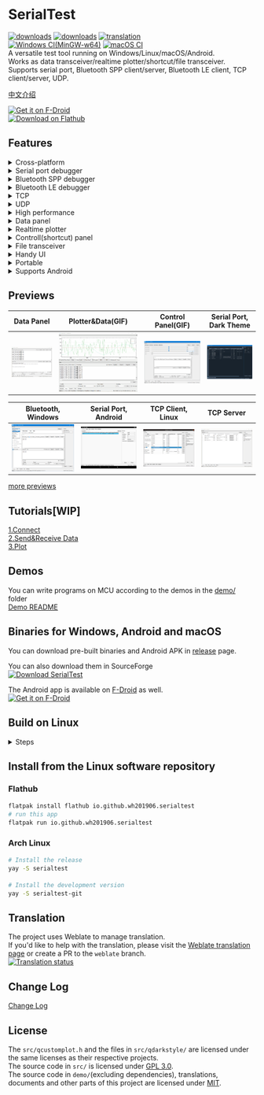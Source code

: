 # SerialTest
[![downloads](https://img.shields.io/github/downloads/wh201906/SerialTest/total?label=GitHub%20release%20downloads)](https://github.com/wh201906/SerialTest/releases)  [![downloads](https://img.shields.io/sourceforge/dt/serialtest.svg?label=SourceForge%20downloads)](https://sourceforge.net/projects/serialtest/)  [![translation](https://hosted.weblate.org/widgets/serialtest/-/svg-badge.svg)](https://hosted.weblate.org/engage/serialtest/)  
[![Windows CI(MinGW-w64)](https://github.com/wh201906/SerialTest/actions/workflows/build-windows.yml/badge.svg)](https://github.com/wh201906/SerialTest/actions/workflows/build-windows.yml)  [![macOS CI](https://github.com/wh201906/SerialTest/actions/workflows/build-macos.yml/badge.svg)](https://github.com/wh201906/SerialTest/actions/workflows/build-macos.yml)  
A versatile test tool running on Windows/Linux/macOS/Android.  
Works as data transceiver/realtime plotter/shortcut/file transceiver.  
Supports serial port, Bluetooth SPP client/server, Bluetooth LE client, TCP client/server, UDP.  

[中文介绍](doc/README/README_zh_CN.md)  

[<img src="https://fdroid.gitlab.io/artwork/badge/get-it-on.png"
     alt="Get it on F-Droid"
     height="80">](https://f-droid.org/packages/priv.wh201906.serialtest/)  
[<img src="https://flathub.org/assets/badges/flathub-badge-en.png"
     alt="Download on Flathub"
     height="60">](https://flathub.org/apps/io.github.wh201906.serialtest)  

## Features
<details>
<summary>Cross-platform</summary>

+ Runs on Windows/Linux/macOS/Android

</details>

<details>
<summary>Serial port debugger</summary>

+ Show all available serial ports with parameters. No need to check Device Manager or dmesg  
+ Set baud rate, data bits, stop bits, parity scheme, flow control and change them on the fly  
+ Modify DTR/RTS signals, Show CTS, DSR, DCD, RI(RNG)signals  
+ Save the parameters of the last connection
+ Save connection parameters by port name or device ID then reuse them quickly
+ (Android: support hardware serial port only, like `/dev/ttyXXX`)
+ (Android: [Workaround](https://github.com/wh201906/SerialTest/discussions/11#discussioncomment-5892063) for USB serial devices)

</details>

<details>
<summary>Bluetooth SPP debugger</summary>

+ Supports commonly used Bluetooth modules(HC-05, HC-06, JDY-34, ...)
+ Supports communication between PC and smartphone
+ Supports client mode and server mode
+ The server can be connected by multiple devices. You can enable/disable the Tx/Rx function of them.
+ Supports multiple local Bluetooth adapters (Experimental)

</details>

<details>
<summary>Bluetooth LE debugger</summary>

+ Show all services(primary and included services), characteristics and descriptors of connected device
+ Specify different service for Rx/Tx

</details>

<details>
<summary>TCP</summary>

+ Supports IPv4/IPv6
+ Client：Supports spceifying local address and port
+ Client：The remote address can be a IP address or a website
+ Client：Supports storing connection parameters with user specified name then reuse them quickly
+ Server：Supports listening on all NICs or specified NIC
+ Server：The server can be connected by multiple devices. You can enable/disable the Tx/Rx function of them.

</details>

<details>
<summary>UDP</summary>

+ Supports IPv4/IPv6
+ Supports listening on all NICs or specified NIC
+ Supports storing connection parameters with user specified name then reuse them quickly
+ Change remote address and port on the fly

</details>

<details>
<summary>High performance</summary>

+ Fast response：UI update is separated from Data reception. Disable "Realtime" option in "data" tab for higher speed  
+ Fast response：Time-consuming works run in dedicated threads
+ Low memory cost：Received bytes to memory consumption is about 1:1, if the plot and "Realtime" option are disabled.

</details>

<details>
<summary>Data panel</summary>

+ Show data in hexadecimal
+ Show timestamp of received data
+ Export raw data or selected text
+ Add suffix behind each sending(\r, \r\n, string, hex data)
+ Repeat
+ Rich encoding support  
(UTF8/16/32, GB2312/GB18030, BIG5, KOI8-R, Shift_JIS, EUC-KR, [......](https://doc.qt.io/qt-5/qtextcodec.html#details) )
+ Unescape user input  
（\r, \n, \t, \0, \123, \xFF, \uABCD, ...）
+ Enable/disable echo
+ Show sended/received data only

</details>

<details>
<summary>Realtime plotter</summary>

+ Human-readable data format
+ Drag or scroll the canvas by mouse
+ Drag or scroll the canvas on touchscreen
+ Showing the latest data or holding on
+ Show up to 99 graphs
+ Multiple X-axis mode
+ Legends with customizable name and color
+ Show/hide graphs
+ Clear the canvas by specified data or "Clear" button
+ [Demos of STM32/Arduino/STC8](demo/README.md)

</details>

<details>
<summary>Controll(shortcut) panel</summary>

+ Send spedified data by one click
+ Send a number quickly by slider
+ Send data in hexadecimal
+ Unescaping support
+ Add prefix/suffix
+ Import/Export the whole panel

</details>

<details>
<summary>File transceiver</summary>

+ Calculate CRC32 checksum quickly
+ Send with throttle
+ Stop receiving after specified number of bytes
+ CRC32 and file IO are handled in separated threads for better performance

</details>

<details>
<summary>Handy UI</summary>

+ Show multiple panels with your preferred layout on a single window
+ Show panel as separated windows
+ PC: Stays on top
+ PC: Opacity
+ PC: Start multiple instances with different modes, which are shown on the title bar
+ Check connection parameters and disconnect/reconnect on status bar
+ Customize font
+ Select language
+ Change theme(dark theme)

</details>

<details>
<summary>Portable</summary>

+ The app generates one single config file only
+ Never touchs Windows Registry
+ Use config file in current working directory or system default config directory
+ Export/Import/Clear config
+ Clear history 
+ Set maximum history count

</details>

<details>
<summary>Supports Android</summary>

+ Small screen support: Force landscape mode
+ Small screen support: Show sended/received data only
+ Small screen support: Full screen mode
+ Drag/Scale gesture support on Plotter
+ Share text/file to SerialTest then send it

</details>

## Previews
| Data Panel | Plotter&Data(GIF) | Control Panel(GIF) | Serial Port, Dark Theme |  
| --- | --- | --- | --- |  
| ![win_data](doc/previews/win_data.png) | ![mixed_plotter](doc/previews/mixed_plotter.gif) | ![ctrl](doc/previews/ctrl.gif) | ![dark_serial](doc/previews/dark_serial.png) |  

| Bluetooth, Windows | Serial Port, Android | TCP Client, Linux | TCP Server |  
| --- | --- | --- | --- |  
| ![win_bluetooth](doc/previews/win_bluetooth.png) | ![android_serial](doc/previews/android_serial.png) | ![linux_tcp_client](doc/previews/linux_tcp_client.png) | ![tcp_server](doc/previews/tcp_server.png) |  

[more previews](doc/previews/previews.md)  

## Tutorials[WIP]
[1.Connect](doc/tutorials/connect/connect.md)  
[2.Send&Receive Data](doc/tutorials/data/data.md)  
[3.Plot](doc/tutorials/plot/plot_zh_CN.md)  

## Demos
You can write programs on MCU according to the demos in the [demo/](https://github.com/wh201906/SerialTest/tree/master/demo) folder  
[Demo README](demo/README.md)  

## Binaries for Windows, Android and macOS
You can download pre-built binaries and Android APK in [release](https://github.com/wh201906/SerialTest/releases) page.  

You can also download them in SourceForge  
[![Download SerialTest](https://a.fsdn.com/con/app/sf-download-button)](https://sourceforge.net/projects/serialtest/files/latest/download)  

The Android app is available on [F-Droid](https://f-droid.org/packages/priv.wh201906.serialtest/) as well.  
[<img src="https://fdroid.gitlab.io/artwork/badge/get-it-on.png"
     alt="Get it on F-Droid"
     height="80">](https://f-droid.org/packages/priv.wh201906.serialtest/)  

## Build on Linux

<details>
<summary>Steps</summary>

### 1. Install depencencies
```bash
# sudo add-apt-repository universe
sudo apt-get update
# sudo apt-get install git build-essential
sudo apt-get install qtbase5-dev qt5-qmake libqt5serialport5-dev qtconnectivity5-dev 
```
### 2. Get the source code
```bash
cd ~
git clone https://github.com/wh201906/SerialTest.git --depth=1
cd SerialTest
mkdir build && cd build
```

### 3. Choose how to import QCustomplot 
#### Use QCustomPlot source file（recommended）  
You need to [download](https://www.qcustomplot.com/release/2.1.1/QCustomPlot-source.tar.gz) QCustomPlot archive, extract the qcustomplot.cpp and qcustomplot.h in the /src folder(replace the existing qcustomplot.h), then build.  
```bash
wget https://www.qcustomplot.com/release/2.1.1/QCustomPlot-source.tar.gz
tar -xzf QCustomPlot-source.tar.gz
cp qcustomplot-source/qcustomplot.* ../src
```

#### Use QCustomPlot library  
If the qcustomplot.cpp doesn't exist in the src/ folder, the qmake will try to find the library file(xxx.so/xxx.dll) in the building directory(where you call the qmake command) and the default library directory.  
### 4. Build and run
```bash
export QT_SELECT=qt5
qmake ../src
make -j4 && make clean
./SerialTest 
```

</details>

## Install from the Linux software repository

### Flathub
```bash
flatpak install flathub io.github.wh201906.serialtest
# run this app
flatpak run io.github.wh201906.serialtest
```

### Arch Linux
```bash
# Install the release
yay -S serialtest

# Install the development version
yay -S serialtest-git
```

## Translation
The project uses Weblate to manage translation.  
If you'd like to help with the translation, please visit the [Weblate translation page](https://hosted.weblate.org/engage/serialtest/) or create a PR to the `weblate` branch.  
[![Translation status](https://hosted.weblate.org/widgets/serialtest/-/multi-auto.svg)](https://hosted.weblate.org/engage/serialtest/)  

## Change Log
[Change Log](CHANGELOG.md)

## License
The `src/qcustomplot.h` and the files in `src/qdarkstyle/` are licensed under the same licenses as their respective projects.  
The source code in `src/` is licensed under [GPL 3.0](LICENSE.GPL).  
The source code in `demo/`(excluding dependencies), translations, documents and other parts of this project are licensed under [MIT](LICENSE.MIT).  
